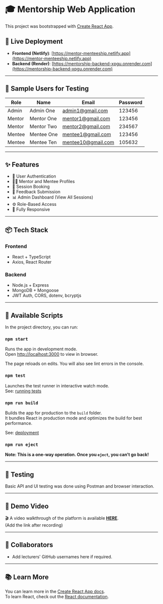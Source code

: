 # 🎓 Mentorship Web Application

This project was bootstrapped with [Create React App](https://github.com/facebook/create-react-app).

## 🚀 Live Deployment

- **Frontend (Netlify)**: [https://mentor-menteeship.netlify.app](https://mentor-menteeship.netlify.app)
- **Backend (Render)**: [https://mentorship-backend-xpgu.onrender.com](https://mentorship-backend-xpgu.onrender.com)

---

## 👥 Sample Users for Testing

| Role   | Name         | Email                  | Password |
|--------|--------------|------------------------|----------|
| Admin  | Admin One    | admin1@gmail.com       | 123456   |
| Mentor | Mentor One   | mentor1@gmail.com      | 123456   |
| Mentor | Mentor Two   | mentor2@gmail.com      | 234567   |
| Mentee | Mentee One   | mentee1@gmail.com      | 123456   |
| Mentee | Mentee Ten   | mentee10@gmail.com     | 105632   |

---

## ✨ Features

- 🔐 User Authentication
- 🧑‍🏫 Mentor and Mentee Profiles
- 📅 Session Booking
- 📝 Feedback Submission
- 📊 Admin Dashboard (View All Sessions)
- ⚙️ Role-Based Access
- 📱 Fully Responsive

---

## 📦 Tech Stack

### Frontend
- React + TypeScript
- Axios, React Router

### Backend
- Node.js + Express
- MongoDB + Mongoose
- JWT Auth, CORS, dotenv, bcryptjs

---

## 📄 Available Scripts

In the project directory, you can run:

### `npm start`
Runs the app in development mode.  
Open [http://localhost:3000](http://localhost:3000) to view in browser.

The page reloads on edits. You will also see lint errors in the console.

### `npm test`
Launches the test runner in interactive watch mode.  
See: [running tests](https://facebook.github.io/create-react-app/docs/running-tests)

### `npm run build`
Builds the app for production to the `build` folder.  
It bundles React in production mode and optimizes the build for best performance.

See: [deployment](https://facebook.github.io/create-react-app/docs/deployment)

### `npm run eject`
**Note: This is a one-way operation. Once you `eject`, you can’t go back!**

---

## 🧪 Testing

Basic API and UI testing was done using Postman and browser interaction.

---

## 🎥 Demo Video

🎬 A video walkthrough of the platform is available [**HERE**]().  
(Add the link after recording)

---

## 👥 Collaborators

- Add lecturers' GitHub usernames here if required.

---

## 📚 Learn More

You can learn more in the [Create React App docs](https://facebook.github.io/create-react-app/docs/getting-started).  
To learn React, check out the [React documentation](https://reactjs.org/).
